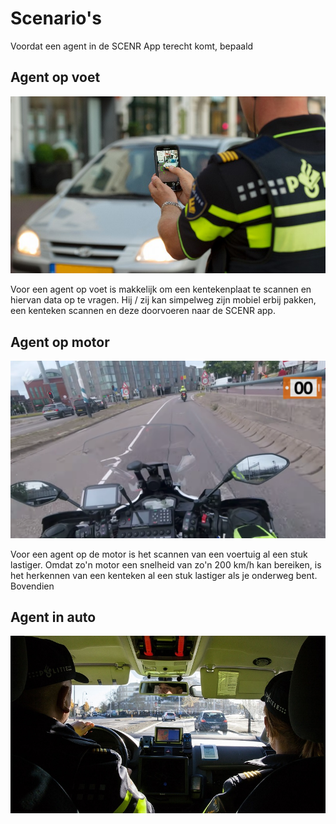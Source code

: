 # Scenario's

Voordat een agent in de SCENR App terecht komt, bepaald&#x20;

## Agent op voet

![](<../../.gitbook/assets/image (7) (1).png>)

Voor een agent op voet is makkelijk om een kentekenplaat te scannen en hiervan data op te vragen. Hij / zij kan simpelweg zijn mobiel erbij pakken, een kenteken scannen en deze doorvoeren naar de SCENR app.&#x20;



## Agent op motor

![](../../.gitbook/assets/Agent-onderweg.png)

Voor een agent op de motor is het scannen van een voertuig al een stuk lastiger. Omdat zo'n motor een snelheid van zo'n 200 km/h kan bereiken, is het herkennen van een kenteken al een stuk lastiger als je onderweg bent. Bovendien&#x20;

## Agent in auto

![](<../../.gitbook/assets/image (8).png>)
